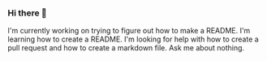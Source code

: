 ### Hi there 👋
I'm currently working on trying to figure out how to make a README.
I'm learning how to create a README.
I'm looking for help with how to create a pull request and how to create a markdown file.
Ask me about nothing.
<!--
**MackGL/MackGL** is a ✨ _special_ ✨ repository because its `README.md` (this file) appears on your GitHub profile.

Here are some ideas to get you started:

- 🔭 I’m currently working on ...
- 🌱 I’m currently learning ...
- 👯 I’m looking to collaborate on ...
- 🤔 I’m looking for help with ...
- 💬 Ask me about ...
- 📫 How to reach me: ...
- 😄 Pronouns: ...
- ⚡ Fun fact: ...
-->
